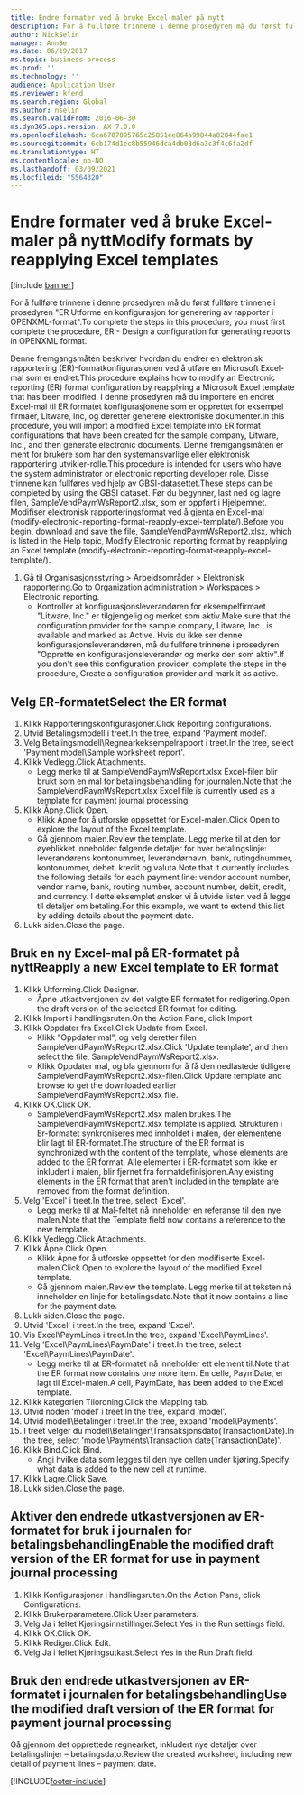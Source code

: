 ```yaml
---
title: Endre formater ved å bruke Excel-maler på nytt
description: For å fullføre trinnene i denne prosedyren må du først fullføre trinnene i prosedyren "ER Utforme en konfigurasjon for generering av rapporter i OPENXML-format".
author: NickSelin
manager: AnnBe
ms.date: 06/19/2017
ms.topic: business-process
ms.prod: ''
ms.technology: ''
audience: Application User
ms.reviewer: kfend
ms.search.region: Global
ms.author: nselin
ms.search.validFrom: 2016-06-30
ms.dyn365.ops.version: AX 7.0.0
ms.openlocfilehash: 6ca6707095765c25851ee864a99844a82844fae1
ms.sourcegitcommit: 6cb174d1ec8b55946dca4db03d6a3c3f4c6fa2df
ms.translationtype: HT
ms.contentlocale: nb-NO
ms.lasthandoff: 03/09/2021
ms.locfileid: "5564320"
---
```

# <a name="modify-formats-by-reapplying-excel-templates"></a><span data-ttu-id="e4b35-103">Endre formater ved å bruke Excel-maler på nytt</span><span class="sxs-lookup"><span data-stu-id="e4b35-103">Modify formats by reapplying Excel templates</span></span>

[!include [banner](../../includes/banner.md)]

<span data-ttu-id="e4b35-104">For å fullføre trinnene i denne prosedyren må du først fullføre trinnene i prosedyren "ER Utforme en konfigurasjon for generering av rapporter i OPENXML-format".</span><span class="sxs-lookup"><span data-stu-id="e4b35-104">To complete the steps in this procedure, you must first complete the procedure, ER - Design a configuration for generating reports in OPENXML format.</span></span>

<span data-ttu-id="e4b35-105">Denne fremgangsmåten beskriver hvordan du endrer en elektronisk rapportering (ER)-formatkonfigurasjonen ved å utføre en Microsoft Excel-mal som er endret.</span><span class="sxs-lookup"><span data-stu-id="e4b35-105">This procedure explains how to modify an Electronic reporting (ER) format configuration by reapplying a Microsoft Excel template that has been modified.</span></span> <span data-ttu-id="e4b35-106">I denne prosedyren må du importere en endret Excel-mal til ER formatet konfigurasjonene som er opprettet for eksempel firmaer, Litware, Inc, og deretter generere elektroniske dokumenter.</span><span class="sxs-lookup"><span data-stu-id="e4b35-106">In this procedure, you will import a modified Excel template into ER format configurations that have been created for the sample company, Litware, Inc., and then generate electronic documents.</span></span> <span data-ttu-id="e4b35-107">Denne fremgangsmåten er ment for brukere som har den systemansvarlige eller elektronisk rapportering utvikler-rolle.</span><span class="sxs-lookup"><span data-stu-id="e4b35-107">This procedure is intended for users who have the system administrator or electronic reporting developer role.</span></span> <span data-ttu-id="e4b35-108">Disse trinnene kan fullføres ved hjelp av GBSI-datasettet.</span><span class="sxs-lookup"><span data-stu-id="e4b35-108">These steps can be completed by using the GBSI dataset.</span></span> <span data-ttu-id="e4b35-109">Før du begynner, last ned og lagre filen, SampleVendPaymWsReport2.xlsx, som er oppført i Hjelpemnet. Modifiser elektronisk rapporteringsformat ved å gjenta en Excel-mal (modify-electronic-reporting-format-reapply-excel-template/).</span><span class="sxs-lookup"><span data-stu-id="e4b35-109">Before you begin, download and save the file, SampleVendPaymWsReport2.xlsx, which is listed in the Help topic, Modify Electronic reporting format by reapplying an Excel template (modify-electronic-reporting-format-reapply-excel-template/).</span></span>

1. <span data-ttu-id="e4b35-110">Gå til Organisasjonsstyring > Arbeidsområder > Elektronisk rapportering.</span><span class="sxs-lookup"><span data-stu-id="e4b35-110">Go to Organization administration > Workspaces > Electronic reporting.</span></span>
    * <span data-ttu-id="e4b35-111">Kontroller at konfigurasjonsleverandøren for eksempelfirmaet "Litware, Inc." er tilgjengelig og merket som aktiv.</span><span class="sxs-lookup"><span data-stu-id="e4b35-111">Make sure that the configuration provider for the sample company, Litware, Inc., is available and marked as Active.</span></span> <span data-ttu-id="e4b35-112">Hvis du ikke ser denne konfigurasjonsleverandøren, må du fullføre trinnene i prosedyren "Opprette en konfigurasjonsleverandør og merke den som aktiv".</span><span class="sxs-lookup"><span data-stu-id="e4b35-112">If you don't see this configuration provider, complete the steps in the procedure, Create a configuration provider and mark it as active.</span></span>  

## <a name="select-the-er-format"></a><span data-ttu-id="e4b35-113">Velg ER-formatet</span><span class="sxs-lookup"><span data-stu-id="e4b35-113">Select the ER format</span></span>
1. <span data-ttu-id="e4b35-114">Klikk Rapporteringskonfigurasjoner.</span><span class="sxs-lookup"><span data-stu-id="e4b35-114">Click Reporting configurations.</span></span>
2. <span data-ttu-id="e4b35-115">Utvid Betalingsmodell i treet.</span><span class="sxs-lookup"><span data-stu-id="e4b35-115">In the tree, expand 'Payment model'.</span></span>
3. <span data-ttu-id="e4b35-116">Velg Betalingsmodell\Regnearkeksempelrapport i treet.</span><span class="sxs-lookup"><span data-stu-id="e4b35-116">In the tree, select 'Payment model\Sample worksheet report'.</span></span>
4. <span data-ttu-id="e4b35-117">Klikk Vedlegg.</span><span class="sxs-lookup"><span data-stu-id="e4b35-117">Click Attachments.</span></span>
    * <span data-ttu-id="e4b35-118">Legg merke til at SampleVendPaymWsReport.xlsx Excel-filen blir brukt som en mal for betalingsbehandling for journalen.</span><span class="sxs-lookup"><span data-stu-id="e4b35-118">Note that the SampleVendPaymWsReport.xlsx Excel file is currently used as a template for payment journal processing.</span></span>   
5. <span data-ttu-id="e4b35-119">Klikk Åpne.</span><span class="sxs-lookup"><span data-stu-id="e4b35-119">Click Open.</span></span>
    * <span data-ttu-id="e4b35-120">Klikk Åpne for å utforske oppsettet for Excel-malen.</span><span class="sxs-lookup"><span data-stu-id="e4b35-120">Click Open to explore the layout of the Excel template.</span></span>  
    * <span data-ttu-id="e4b35-121">Gå gjennom malen.</span><span class="sxs-lookup"><span data-stu-id="e4b35-121">Review the template.</span></span> <span data-ttu-id="e4b35-122">Legg merke til at den for øyeblikket inneholder følgende detaljer for hver betalingslinje: leverandørens kontonummer, leverandørnavn, bank, rutingdnummer, kontonummer, debet, kredit og valuta.</span><span class="sxs-lookup"><span data-stu-id="e4b35-122">Note that it currently includes the following details for each payment line: vendor account number, vendor name, bank, routing number, account number, debit, credit, and currency.</span></span> <span data-ttu-id="e4b35-123">I dette eksemplet ønsker vi å utvide listen ved å legge til detaljer om betaling.</span><span class="sxs-lookup"><span data-stu-id="e4b35-123">For this example, we want to extend this list by adding details about the payment date.</span></span>   
6. <span data-ttu-id="e4b35-124">Lukk siden.</span><span class="sxs-lookup"><span data-stu-id="e4b35-124">Close the page.</span></span>

## <a name="reapply-a-new-excel-template-to-er-format"></a><span data-ttu-id="e4b35-125">Bruk en ny Excel-mal på ER-formatet på nytt</span><span class="sxs-lookup"><span data-stu-id="e4b35-125">Reapply a new Excel template to ER format</span></span>
1. <span data-ttu-id="e4b35-126">Klikk Utforming.</span><span class="sxs-lookup"><span data-stu-id="e4b35-126">Click Designer.</span></span>
    * <span data-ttu-id="e4b35-127">Åpne utkastversjonen av det valgte ER formatet for redigering.</span><span class="sxs-lookup"><span data-stu-id="e4b35-127">Open the draft version of the selected ER format for editing.</span></span>  
2. <span data-ttu-id="e4b35-128">Klikk Import i handlingsruten.</span><span class="sxs-lookup"><span data-stu-id="e4b35-128">On the Action Pane, click Import.</span></span>
3. <span data-ttu-id="e4b35-129">Klikk Oppdater fra Excel.</span><span class="sxs-lookup"><span data-stu-id="e4b35-129">Click Update from Excel.</span></span>
    * <span data-ttu-id="e4b35-130">Klikk "Oppdater mal", og velg deretter filen SampleVendPaymWsReport2.xlsx.</span><span class="sxs-lookup"><span data-stu-id="e4b35-130">Click 'Update template', and then select the file, SampleVendPaymWsReport2.xlsx.</span></span>  
    * <span data-ttu-id="e4b35-131">Klikk Oppdater mal, og bla gjennom for å få den nedlastede tidligere SampleVendPaymWsReport2.xlsx-filen.</span><span class="sxs-lookup"><span data-stu-id="e4b35-131">Click Update template and browse to get the downloaded earlier SampleVendPaymWsReport2.xlsx file.</span></span>  
4. <span data-ttu-id="e4b35-132">Klikk OK.</span><span class="sxs-lookup"><span data-stu-id="e4b35-132">Click OK.</span></span>
    * <span data-ttu-id="e4b35-133">SampleVendPaymWsReport2.xlsx malen brukes.</span><span class="sxs-lookup"><span data-stu-id="e4b35-133">The SampleVendPaymWsReport2.xlsx template is applied.</span></span> <span data-ttu-id="e4b35-134">Strukturen i Er-formatet synkroniseres med innholdet i malen, der elementene blir lagt til ER-formatet.</span><span class="sxs-lookup"><span data-stu-id="e4b35-134">The structure of the ER format is synchronized with the content of the template, whose elements are added to the ER format.</span></span> <span data-ttu-id="e4b35-135">Alle elementer i ER-formatet som ikke er inkludert i malen, blir fjernet fra formatdefinisjonen.</span><span class="sxs-lookup"><span data-stu-id="e4b35-135">Any existing elements in the ER format that aren't included in the template are removed from the format definition.</span></span>  
5. <span data-ttu-id="e4b35-136">Velg 'Excel' i treet.</span><span class="sxs-lookup"><span data-stu-id="e4b35-136">In the tree, select 'Excel'.</span></span>
    * <span data-ttu-id="e4b35-137">Legg merke til at Mal-feltet nå inneholder en referanse til den nye malen.</span><span class="sxs-lookup"><span data-stu-id="e4b35-137">Note that the Template field now contains a reference to the new template.</span></span>   
6. <span data-ttu-id="e4b35-138">Klikk Vedlegg.</span><span class="sxs-lookup"><span data-stu-id="e4b35-138">Click Attachments.</span></span>
7. <span data-ttu-id="e4b35-139">Klikk Åpne.</span><span class="sxs-lookup"><span data-stu-id="e4b35-139">Click Open.</span></span>
    * <span data-ttu-id="e4b35-140">Klikk Åpne for å utforske oppsettet for den modifiserte Excel-malen.</span><span class="sxs-lookup"><span data-stu-id="e4b35-140">Click Open to explore the layout of the modified Excel template.</span></span>  
    * <span data-ttu-id="e4b35-141">Gå gjennom malen.</span><span class="sxs-lookup"><span data-stu-id="e4b35-141">Review the template.</span></span> <span data-ttu-id="e4b35-142">Legg merke til at teksten nå inneholder en linje for betalingsdato.</span><span class="sxs-lookup"><span data-stu-id="e4b35-142">Note that it now contains a line for the payment date.</span></span>   
8. <span data-ttu-id="e4b35-143">Lukk siden.</span><span class="sxs-lookup"><span data-stu-id="e4b35-143">Close the page.</span></span>
9. <span data-ttu-id="e4b35-144">Utvid 'Excel' i treet.</span><span class="sxs-lookup"><span data-stu-id="e4b35-144">In the tree, expand 'Excel'.</span></span>
10. <span data-ttu-id="e4b35-145">Vis Excel\PaymLines i treet.</span><span class="sxs-lookup"><span data-stu-id="e4b35-145">In the tree, expand 'Excel\PaymLines'.</span></span>
11. <span data-ttu-id="e4b35-146">Velg 'Excel\PaymLines\PaymDate' i treet.</span><span class="sxs-lookup"><span data-stu-id="e4b35-146">In the tree, select 'Excel\PaymLines\PaymDate'.</span></span>
    * <span data-ttu-id="e4b35-147">Legg merke til at ER-formatet nå inneholder ett element til.</span><span class="sxs-lookup"><span data-stu-id="e4b35-147">Note that the ER format now contains one more item.</span></span> <span data-ttu-id="e4b35-148">En celle, PaymDate, er lagt til Excel-malen.</span><span class="sxs-lookup"><span data-stu-id="e4b35-148">A cell, PaymDate, has been added to the Excel template.</span></span>  
12. <span data-ttu-id="e4b35-149">Klikk kategorien Tilordning.</span><span class="sxs-lookup"><span data-stu-id="e4b35-149">Click the Mapping tab.</span></span>
13. <span data-ttu-id="e4b35-150">Utvid noden 'model' i treet.</span><span class="sxs-lookup"><span data-stu-id="e4b35-150">In the tree, expand 'model'.</span></span>
14. <span data-ttu-id="e4b35-151">Utvid modell\Betalinger i treet.</span><span class="sxs-lookup"><span data-stu-id="e4b35-151">In the tree, expand 'model\Payments'.</span></span>
15. <span data-ttu-id="e4b35-152">I treet velger du modell\Betalinger\Transaksjonsdato(TransactionDate).</span><span class="sxs-lookup"><span data-stu-id="e4b35-152">In the tree, select 'model\Payments\Transaction date(TransactionDate)'.</span></span>
16. <span data-ttu-id="e4b35-153">Klikk Bind.</span><span class="sxs-lookup"><span data-stu-id="e4b35-153">Click Bind.</span></span>
    * <span data-ttu-id="e4b35-154">Angi hvilke data som legges til den nye cellen under kjøring.</span><span class="sxs-lookup"><span data-stu-id="e4b35-154">Specify what data is added to the new cell at runtime.</span></span>  
17. <span data-ttu-id="e4b35-155">Klikk Lagre.</span><span class="sxs-lookup"><span data-stu-id="e4b35-155">Click Save.</span></span>
18. <span data-ttu-id="e4b35-156">Lukk siden.</span><span class="sxs-lookup"><span data-stu-id="e4b35-156">Close the page.</span></span>

## <a name="enable-the-modified-draft-version-of-the-er-format-for-use-in-payment-journal-processing"></a><span data-ttu-id="e4b35-157">Aktiver den endrede utkastversjonen av ER-formatet for bruk i journalen for betalingsbehandling</span><span class="sxs-lookup"><span data-stu-id="e4b35-157">Enable the modified draft version of the ER format for use in payment journal processing</span></span>
1. <span data-ttu-id="e4b35-158">Klikk Konfigurasjoner i handlingsruten.</span><span class="sxs-lookup"><span data-stu-id="e4b35-158">On the Action Pane, click Configurations.</span></span>
2. <span data-ttu-id="e4b35-159">Klikk Brukerparametere.</span><span class="sxs-lookup"><span data-stu-id="e4b35-159">Click User parameters.</span></span>
3. <span data-ttu-id="e4b35-160">Velg Ja i feltet Kjøringsinnstillinger.</span><span class="sxs-lookup"><span data-stu-id="e4b35-160">Select Yes in the Run settings field.</span></span>
4. <span data-ttu-id="e4b35-161">Klikk OK.</span><span class="sxs-lookup"><span data-stu-id="e4b35-161">Click OK.</span></span>
5. <span data-ttu-id="e4b35-162">Klikk Rediger.</span><span class="sxs-lookup"><span data-stu-id="e4b35-162">Click Edit.</span></span>
6. <span data-ttu-id="e4b35-163">Velg Ja i feltet Kjøringsutkast.</span><span class="sxs-lookup"><span data-stu-id="e4b35-163">Select Yes in the Run Draft field.</span></span>

## <a name="use-the-modified-draft-version-of-the-er-format-for-payment-journal-processing"></a><span data-ttu-id="e4b35-164">Bruk den endrede utkastversjonen av ER-formatet i journalen for betalingsbehandling</span><span class="sxs-lookup"><span data-stu-id="e4b35-164">Use the modified draft version of the ER format for payment journal processing</span></span>

<span data-ttu-id="e4b35-165">Gå gjennom det opprettede regnearket, inkludert nye detaljer over betalingslinjer – betalingsdato.</span><span class="sxs-lookup"><span data-stu-id="e4b35-165">Review the created worksheet, including new detail of payment lines – payment date.</span></span>  


[!INCLUDE[footer-include](../../../../includes/footer-banner.md)]